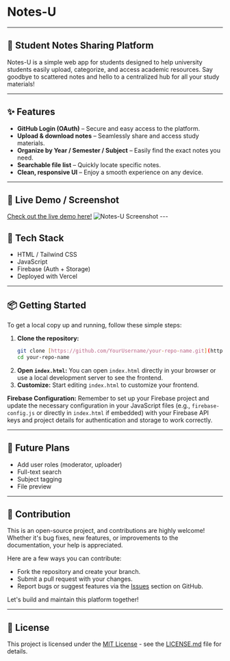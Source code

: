 # Notes-U

---

## 📘 Student Notes Sharing Platform

Notes-U is a simple web app for students designed to help university students easily upload, categorize, and access academic resources. Say goodbye to scattered notes and hello to a centralized hub for all your study materials!

---

## ✨ Features
- **GitHub Login (OAuth)** – Secure and easy access to the platform.
- **Upload & download notes** – Seamlessly share and access study materials.
- **Organize by Year / Semester / Subject** – Easily find the exact notes you need.
- **Searchable file list** – Quickly locate specific notes.
- **Clean, responsive UI** – Enjoy a smooth experience on any device.

---

## 🚀 Live Demo / Screenshot
[Check out the live demo here!](Your-Vercel-Deployment-URL-Here)
![Notes-U Screenshot](link-to-screenshot.png) ---

## 🔧 Tech Stack
- HTML / Tailwind CSS
- JavaScript
- Firebase (Auth + Storage)
- Deployed with Vercel

---

## 📦 Getting Started

To get a local copy up and running, follow these simple steps:

1.  **Clone the repository:**
    ```bash
    git clone [https://github.com/YourUsername/your-repo-name.git](https://github.com/YourUsername/your-repo-name.git)
    cd your-repo-name
    ```
2.  **Open `index.html`:** You can open `index.html` directly in your browser or use a local development server to see the frontend.
3.  **Customize:** Start editing `index.html` to customize your frontend.

**Firebase Configuration:**
Remember to set up your Firebase project and update the necessary configuration in your JavaScript files (e.g., `firebase-config.js` or directly in `index.html` if embedded) with your Firebase API keys and project details for authentication and storage to work correctly.

---

## 🧠 Future Plans
- Add user roles (moderator, uploader)
- Full-text search
- Subject tagging
- File preview

---

## 🙌 Contribution

This is an open-source project, and contributions are highly welcome! Whether it's bug fixes, new features, or improvements to the documentation, your help is appreciated.

Here are a few ways you can contribute:
* Fork the repository and create your branch.
* Submit a pull request with your changes.
* Report bugs or suggest features via the [Issues](link-to-your-issues-page) section on GitHub.

Let's build and maintain this platform together!

---

## 📄 License

This project is licensed under the [MIT License](LICENSE-FILE-LINK-HERE) - see the [LICENSE.md](LICENSE.md) file for details.
